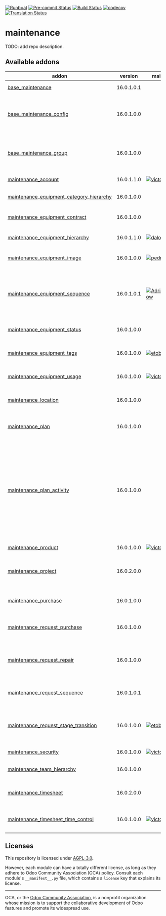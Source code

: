 
[![Runboat](https://img.shields.io/badge/runboat-Try%20me-875A7B.png)](https://runboat.odoo-community.org/builds?repo=OCA/maintenance&target_branch=16.0)
[![Pre-commit Status](https://github.com/OCA/maintenance/actions/workflows/pre-commit.yml/badge.svg?branch=16.0)](https://github.com/OCA/maintenance/actions/workflows/pre-commit.yml?query=branch%3A16.0)
[![Build Status](https://github.com/OCA/maintenance/actions/workflows/test.yml/badge.svg?branch=16.0)](https://github.com/OCA/maintenance/actions/workflows/test.yml?query=branch%3A16.0)
[![codecov](https://codecov.io/gh/OCA/maintenance/branch/16.0/graph/badge.svg)](https://codecov.io/gh/OCA/maintenance)
[![Translation Status](https://translation.odoo-community.org/widgets/maintenance-16-0/-/svg-badge.svg)](https://translation.odoo-community.org/engage/maintenance-16-0/?utm_source=widget)

<!-- /!\ do not modify above this line -->

# maintenance

TODO: add repo description.

<!-- /!\ do not modify below this line -->

<!-- prettier-ignore-start -->

[//]: # (addons)

Available addons
----------------
addon | version | maintainers | summary
--- | --- | --- | ---
[base_maintenance](base_maintenance/) | 16.0.1.0.1 |  | Base Maintenance
[base_maintenance_config](base_maintenance_config/) | 16.0.1.0.0 |  | Provides general settings for the Maintenance App
[base_maintenance_group](base_maintenance_group/) | 16.0.1.0.0 |  | Provides base access groups for the Maintenance App
[maintenance_account](maintenance_account/) | 16.0.1.1.0 | [![victoralmau](https://github.com/victoralmau.png?size=30px)](https://github.com/victoralmau) | Maintenance Account
[maintenance_equipment_category_hierarchy](maintenance_equipment_category_hierarchy/) | 16.0.1.0.0 |  | Equipment Categories Hierarchy
[maintenance_equipment_contract](maintenance_equipment_contract/) | 16.0.1.0.0 |  | Manage equipment contracts
[maintenance_equipment_hierarchy](maintenance_equipment_hierarchy/) | 16.0.1.1.0 | [![dalonsod](https://github.com/dalonsod.png?size=30px)](https://github.com/dalonsod) | Manage equipment hierarchy
[maintenance_equipment_image](maintenance_equipment_image/) | 16.0.1.0.0 | [![pedrocasi](https://github.com/pedrocasi.png?size=30px)](https://github.com/pedrocasi) | Adds images to equipment.
[maintenance_equipment_sequence](maintenance_equipment_sequence/) | 16.0.1.0.1 | [![AdriaGForgeFlow](https://github.com/AdriaGForgeFlow.png?size=30px)](https://github.com/AdriaGForgeFlow) | Adds sequence to maintenance equipment defined in the equipment's category
[maintenance_equipment_status](maintenance_equipment_status/) | 16.0.1.0.0 |  | Maintenance Equipment Status
[maintenance_equipment_tags](maintenance_equipment_tags/) | 16.0.1.0.0 | [![etobella](https://github.com/etobella.png?size=30px)](https://github.com/etobella) | Adds category tags to equipment
[maintenance_equipment_usage](maintenance_equipment_usage/) | 16.0.1.0.0 | [![victoralmau](https://github.com/victoralmau.png?size=30px)](https://github.com/victoralmau) | Maintenance Equipment Usage
[maintenance_location](maintenance_location/) | 16.0.1.0.0 |  | Define a location system for maintenance
[maintenance_plan](maintenance_plan/) | 16.0.1.0.0 |  | Extends preventive maintenance planning
[maintenance_plan_activity](maintenance_plan_activity/) | 16.0.1.0.0 |  | This module allows defining in the maintenance plan activities that will be created once the maintenance requests are created as a consequence of the plan itself.
[maintenance_product](maintenance_product/) | 16.0.1.0.0 | [![victoralmau](https://github.com/victoralmau.png?size=30px)](https://github.com/victoralmau) | Maintenance Product
[maintenance_project](maintenance_project/) | 16.0.2.0.0 |  | Adds projects to maintenance equipments and requests
[maintenance_purchase](maintenance_purchase/) | 16.0.1.0.0 |  | Create Equipments with purchases
[maintenance_request_purchase](maintenance_request_purchase/) | 16.0.1.0.0 |  | Allows you to link PO with maintenance requests
[maintenance_request_repair](maintenance_request_repair/) | 16.0.1.0.0 |  | This is a bridge module between Maintenance and Repair
[maintenance_request_sequence](maintenance_request_sequence/) | 16.0.1.0.1 |  | Adds sequence to maintenance requests
[maintenance_request_stage_transition](maintenance_request_stage_transition/) | 16.0.1.0.0 | [![etobella](https://github.com/etobella.png?size=30px)](https://github.com/etobella) | Manage transition visibility and management between stages
[maintenance_security](maintenance_security/) | 16.0.1.0.0 | [![victoralmau](https://github.com/victoralmau.png?size=30px)](https://github.com/victoralmau) | Maintenance Security
[maintenance_team_hierarchy](maintenance_team_hierarchy/) | 16.0.1.0.0 |  | Create hierarchies on teams
[maintenance_timesheet](maintenance_timesheet/) | 16.0.2.0.0 |  | Adds timesheets to maintenance requests
[maintenance_timesheet_time_control](maintenance_timesheet_time_control/) | 16.0.1.0.0 | [![victoralmau](https://github.com/victoralmau.png?size=30px)](https://github.com/victoralmau) | Maintenance Timesheets Timesheet Time Control

[//]: # (end addons)

<!-- prettier-ignore-end -->

## Licenses

This repository is licensed under [AGPL-3.0](LICENSE).

However, each module can have a totally different license, as long as they adhere to Odoo Community Association (OCA)
policy. Consult each module's `__manifest__.py` file, which contains a `license` key
that explains its license.

----
OCA, or the [Odoo Community Association](http://odoo-community.org/), is a nonprofit
organization whose mission is to support the collaborative development of Odoo features
and promote its widespread use.
